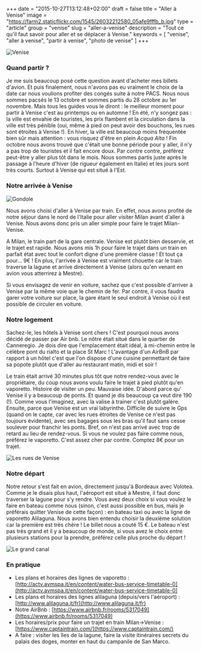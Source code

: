 +++
date = "2015-10-27T13:12:48+02:00"
draft = false
title = "Aller à Venise"
image = "https://farm2.staticflickr.com/1545/26032212580_05afe9fffb_b.jpg"
type = "article"
group = "venise"
slug = "aller-a-venise"
description = "Tout ce qu'il faut savoir pour aller et se déplacer à Venise."
keywords = [
	"venise",
	"aller à venise",
	"partir à venise",
	"photo de venise"
	]
+++

![Venise](https://farm2.staticflickr.com/1545/26032212580_05afe9fffb_b.jpg)

### Quand partir ?
Je me suis beaucoup posé cette question avant d'acheter mes billets d'avion. Et puis finalement, nous n'avons pas eu vraiment le choix de la date car nous voulions profiter des congés suite à notre PACS. Nous nous sommes pacsés le 13 octobre et sommes partis du 28 octobre au 1er novembre. Mais tous les guides vous le diront :
le meilleur moment pour partir à Venise c'est au printemps ou en automne ! En été, n'y songez pas : la ville est envahie de touristes, les prix flambent et la circulation dans la ville est très pénible (oui, même à pied on peut avoir des bouchons, les rues sont étroites à Venise !). En hiver, la ville est beaucoup moins fréquentée bien sûr mais attention :
vous risquez d'être en plein _Acqua Alta_ ! Fin octobre nous avons trouvé que c'était une bonne période pour y aller, il n'y a pas trop de touristes et il fait encore doux. Par contre contre, préférez peut-être y aller plus tôt dans le mois. Nous sommes partis juste après le passage à l'heure d'hiver (de rigueur également en Italie) et les jours sont très courts.
Surtout à Venise qui est situé à l'Est.

### Notre arrivée à Venise

![Gondole](https://farm6.staticflickr.com/5780/23108881660_0092c9c58d_b.jpg)

Nous avons choisi d'aller à Venise par train. En effet, nous avons profité de notre séjour dans le nord de l'Italie pour aller visiter Milan avant d'aller
à Venise. Nous avons donc pris un aller simple pour faire le trajet Milan-Venise.

A Milan, le train part de la gare centrale. Venise est plutôt bien desservie, et le trajet est rapide. Nous avons mis 1h pour faire le trajet dans un train en parfait état avec tout le confort digne d'une première classe ! Et tout ça pour... 9€ ! En plus, l'arrivée à Venise est vraiment chouette car le train traverse la lagune
et arrive directement à Venise (alors qu'en venant en avion vous atterrirez à Mestre).

Si vous envisagez de venir en voiture, sachez que c'est possible d'arriver à Venise par la même voie que le chemin de fer. Par contre, il vous faudra garer votre voiture sur place,
la gare étant le seul endroit à Venise où il est possible de circuler en voiture.


### Notre logement
Sachez-le, les hôtels à Venise sont chers ! C'est pourquoi nous avons décidé de passer par Air bnb.
Le nôtre était situé dans le quartier de Canneregio. Je dois dire que l'emplacement était idéal, à mi-chemin entre le célèbre pont du rialto et la place St Marc ! L'avantage d'un AirBnB par rapport à un hôtel c'est que l'on dispose d'une cuisine permettant de faire sa popote plutôt que d'aller au restaurant matin, midi et soir !


Le train était arrivé 30 minutes plus tôt que notre rendez-vous avec le propriétaire, du coup nous avons voulu faire le trajet à pied plutôt qu'en vaporetto. Histoire de visiter un peu. Mauvaise idée. D'abord parce qu' Venise il y a beaucoup de ponts. Et quand je dis beaucoup ça veut dire 190 (!). Comme vous l'imaginez, avec la valise à trainer c'est plutôt galère.
Ensuite, parce que Venise est un vrai labyrinthe. Difficile de suivre le Gps (quand on le capte, car avec les rues étroites de Venise ce n'est pas toujours évidente), avec ses bagages sous les bras qu'il faut sans cesse soulever pour franchir les ponts.
Bref, on n'est pas arrivé avec trop de retard au lieu de rendez-vous.
Si vous ne voulez pas faire comme nous, préférez le vaporetto. C'est assez cher par contre. Comptez 8€ pour un trajet.

![Les rues de Venise](https://farm1.staticflickr.com/706/23086980109_55074932c7_b.jpg)


### Notre départ
Notre retour s'est fait en avion, directement jusqu'à Bordeaux avec Volotea. Comme je le disais plus haut, l'aéroport est situé à Mestre, il faut donc traverser la lagune pour s'y rendre. Vous avez deux choix si vous voulez le faire en bateau comme nous (sinon, c'est aussi possible en bus, mais je préférais quitter Venise de cette façon) : en bateau taxi ou avec la ligne de vaporetto Alilaguna.
Nous avons bien entendu choisir la deuxième solution car la première est très chère ! Le billet nous a couté 15 €.
Le bateau n'est pas très grand et il y a beaucoup de monde, si vous avez le choix entre plusieurs stations pour la prendre, préférez celle plus proche du départ !

![Le grand canal](https://farm6.staticflickr.com/5808/22770242163_8516ac7eb8_b.jpg)

### En pratique
* Les plans et horaires des lignes de vaporetto : [http://actv.avmspa.it/en/content/water-bus-service-timetable-0](http://actv.avmspa.it/en/content/water-bus-service-timetable-0)
* Les plans et horaires des lignes alilaguna (depuis/vers l'aéroport) : [http://www.alilaguna.it/fr](http://www.alilaguna.it/fr)
* Notre AirBnb : [https://www.airbnb.fr/rooms/5317049](https://www.airbnb.fr/rooms/5317049)
* Les horaires/prix pour faire un trajet en train Milan->Venise : [https://www.captaintrain.com/](https://www.captaintrain.com/)
* A faire : visiter les îles de la lagune, faire la visite itinéraires secrets du palais des doges, monter en haut du campanile de San Marco.
